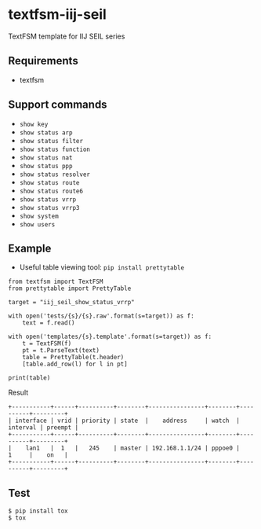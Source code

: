 # textfsm-iij-seil

TextFSM template for IIJ SEIL series

## Requirements

* textfsm

## Support commands

* `show key`
* `show status arp`
* `show status filter`
* `show status function`
* `show status nat`
* `show status ppp`
* `show status resolver`
* `show status route`
* `show status route6`
* `show status vrrp`
* `show status vrrp3`
* `show system`
* `show users`

## Example

* Useful table viewing tool: `pip install prettytable`

```
from textfsm import TextFSM
from prettytable import PrettyTable

target = "iij_seil_show_status_vrrp"

with open('tests/{s}/{s}.raw'.format(s=target)) as f:
    text = f.read()

with open('templates/{s}.template'.format(s=target)) as f:
    t = TextFSM(f)
    pt = t.ParseText(text)
    table = PrettyTable(t.header)
    [table.add_row(l) for l in pt]

print(table)
```

Result

```
+-----------+------+----------+--------+----------------+--------+----------+---------+
| interface | vrid | priority | state  |    address     | watch  | interval | preempt |
+-----------+------+----------+--------+----------------+--------+----------+---------+
|    lan1   |  1   |   245    | master | 192.168.1.1/24 | pppoe0 |    1     |    on   |
+-----------+------+----------+--------+----------------+--------+----------+---------+
```

## Test

```
$ pip install tox
$ tox
```
